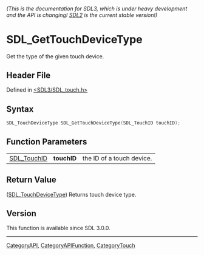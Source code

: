 ###### (This is the documentation for SDL3, which is under heavy development and the API is changing! [SDL2](https://wiki.libsdl.org/SDL2/) is the current stable version!)
# SDL_GetTouchDeviceType

Get the type of the given touch device.

## Header File

Defined in [<SDL3/SDL_touch.h>](https://github.com/libsdl-org/SDL/blob/main/include/SDL3/SDL_touch.h)

## Syntax

```c
SDL_TouchDeviceType SDL_GetTouchDeviceType(SDL_TouchID touchID);
```

## Function Parameters

|                            |             |                           |
| -------------------------- | ----------- | ------------------------- |
| [SDL_TouchID](SDL_TouchID) | **touchID** | the ID of a touch device. |

## Return Value

([SDL_TouchDeviceType](SDL_TouchDeviceType)) Returns touch device type.

## Version

This function is available since SDL 3.0.0.

----
[CategoryAPI](CategoryAPI), [CategoryAPIFunction](CategoryAPIFunction), [CategoryTouch](CategoryTouch)

